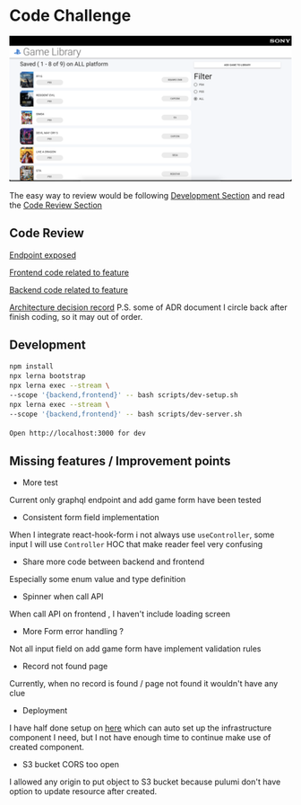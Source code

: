 # Code Challenge

![Working screenshot](./docs/working-screenshot.png)

The easy way to review would be following [Development Section](#development)
and read the [Code Review Section](#code-review)

## Code Review

[Endpoint exposed](./systems/backend/schema.graphql)

[Frontend code related to feature](./systems/frontend/src/GameLibraryPage)

[Backend code related to feature](./systems/backend/src/game-gallery)

[Architecture decision record](./docs/adr)
P.S. some of ADR document I circle back after finish coding, so it may out of order.

## Development

```sh
npm install
npx lerna bootstrap
npx lerna exec --stream \
--scope '{backend,frontend}' -- bash scripts/dev-setup.sh
npx lerna exec --stream \
--scope '{backend,frontend}' -- bash scripts/dev-server.sh

Open http://localhost:3000 for dev
```

## Missing features / Improvement points

- More test

Current only graphql endpoint
and add game form have been tested

- Consistent form field implementation

When I integrate react-hook-form
i not always use `useController`,
some input I will use `Controller` HOC that make reader feel very confusing

- Share more code between backend and frontend

Especially some
enum value and type definition

- Spinner when call API

When call API on frontend ,
I haven't include loading screen

- More Form error handling ?

Not all input field on add game form
have implement validation rules

- Record not found page

Currently, when no record is found /
page not found it wouldn't have any clue

- Deployment

I have half done setup on [here](./systems/infrastructure) which
can auto set up the infrastructure component I need,
but I not have enough time to continue make use of created component.

- S3 bucket CORS too open

I allowed any origin to put object to S3 bucket
because pulumi don't have option to update resource
after created.
